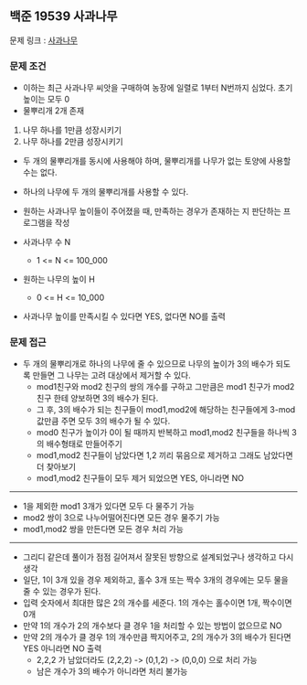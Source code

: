 ## 백준 19539 사과나무

문제 링크 : [사과나무](https://www.acmicpc.net/problem/19539)

### 문제 조건

- 이하는 최근 사과나무 씨앗을 구매하여 농장에 일렬로 1부터 N번까지 심었다. 초기 높이는 모두 0
- 물뿌리개 2개 존재

1. 나무 하나를 1만큼 성장시키기
2. 나무 하나를 2만큼 성장시키기

- 두 개의 물뿌리개를 동시에 사용해야 하며, 물뿌리개를 나무가 없는 토양에 사용할 수는 없다.
- 하나의 나무에 두 개의 물뿌리개를 사용할 수 있다.
- 원하는 사과나무 높이들이 주어졌을 때, 만족하는 경우가 존재하는 지 판단하는 프로그램을 작성

- 사과나무 수 N
    - 1 <= N <= 100_000
- 원하는 나무의 높이 H
    - 0 <= H <= 10_000

- 사과나무 높이를 만족시킬 수 있다면 YES, 없다면 NO를 출력

### 문제 접근

- 두 개의 물뿌리개로 하나의 나무에 줄 수 있으므로 나무의 높이가 3의 배수가 되도록 만들면 그 나무는 고려 대상에서 제거할 수 있다.
    - mod1친구와 mod2 친구의 쌍의 개수를 구하고 그만큼은 mod1 친구가 mod2친구 한테 양보하면 3의 배수가 된다.
    - 그 후, 3의 배수가 되는 친구들이 mod1,mod2에 해당하는 친구들에게 3-mod값만큼 주면 모두 3의 배수가 될 수 있다.
    - mod0 친구가 높이가 0이 될 때까지 반복하고 mod1,mod2 친구들을 하나씩 3의 배수형태로 만들어주기
    - mod1,mod2 친구들이 남았다면 1,2 끼리 묶음으로 제거하고 그래도 남았다면 더 찾아보기
    - mod1,mod2 친구들이 모두 제거 되었으면 YES, 아니라면 NO

---

- 1을 제외한 mod1 3개가 있다면 모두 다 물주기 가능
- mod2 쌍이 3으로 나누어떨어진다면 모든 경우 물주기 가능
- mod1,mod2 쌍을 만든다면 모든 경우 처리 가능

---

- 그리디 같은데 풀이가 점점 길어져서 잘못된 방향으로 설계되었구나 생각하고 다시 생각
- 일단, 1이 3개 있을 경우 제외하고, 홀수 3개 또는 짝수 3개의 경우에는 모두 물을 줄 수 있는 경우가 된다.
- 입력 숫자에서 최대한 많은 2의 개수를 세준다. 1의 개수는 홀수이면 1개, 짝수이면 0개
- 만약 1의 개수가 2의 개수보다 클 경우 1을 처리할 수 있는 방법이 없으므로 NO
- 만약 2의 개수가 클 경우 1의 개수만큼 짝지어주고, 2의 개수가 3의 배수가 된다면 YES 아니라면 NO 출력
    - 2,2,2 가 남았더라도 (2,2,2) -> (0,1,2) -> (0,0,0) 으로 처리 가능
    - 남은 개수가 3의 배수가 아니라면 처리 불가능 
